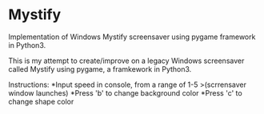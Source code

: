 # Mystify
Implementation of Windows Mystify screensaver using pygame framework in Python3.

This is my attempt to create/improve on a legacy Windows screensaver called Mystify using pygame, a framkework in Python3.

Instructions:
  *Input speed in console, from a range of 1-5
    >(scrrensaver window launches)
  *Press 'b' to change background color
  *Press 'c' to change shape color
